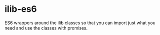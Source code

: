 # ilib-es6

ES6 wrappers around the ilib classes so that you can import just what you need and use the classes with promises.
